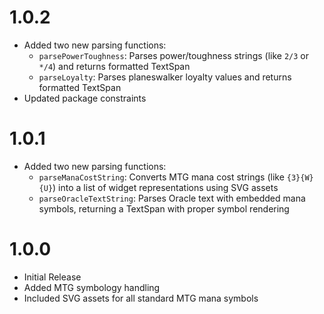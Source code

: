 # 1.0.2

* Added two new parsing functions:
  * `parsePowerToughness`: Parses power/toughness strings (like `2/3` or `*/4`) and returns formatted TextSpan
  * `parseLoyalty`: Parses planeswalker loyalty values and returns formatted TextSpan
* Updated package constraints

# 1.0.1

* Added two new parsing functions:
  * `parseManaCostString`: Converts MTG mana cost strings (like `{3}{W}{U}`) into a list of widget representations using SVG assets
  * `parseOracleTextString`: Parses Oracle text with embedded mana symbols, returning a TextSpan with proper symbol rendering

# 1.0.0

* Initial Release
* Added MTG symbology handling
* Included SVG assets for all standard MTG mana symbols
